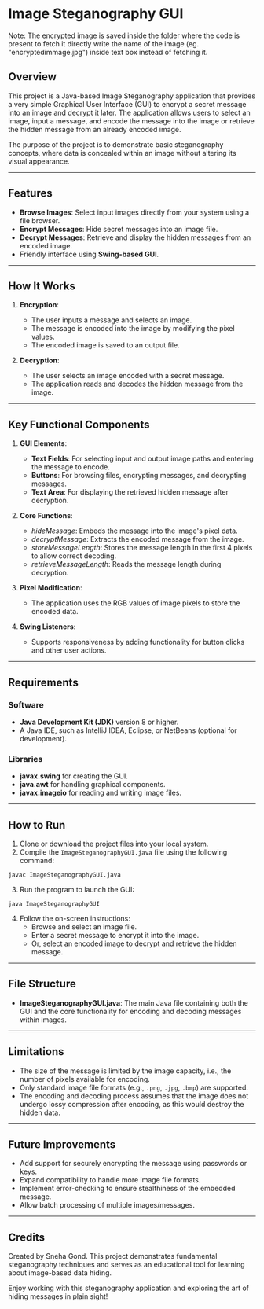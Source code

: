 # Image Steganography GUI
Note: The encrypted image is saved inside the folder where the code is present to fetch it directly write the name of the image (eg. "encryptedimmage.jpg") inside text box instead of fetching it.
## Overview
This project is a Java-based Image Steganography application that provides a very simple Graphical User Interface (GUI) to encrypt a secret message into an image and decrypt it later. The application allows users to select an image, input a message, and encode the message into the image or retrieve the hidden message from an already encoded image.

The purpose of the project is to demonstrate basic steganography concepts, where data is concealed within an image without altering its visual appearance.

---

## Features
- **Browse Images**: Select input images directly from your system using a file browser.
- **Encrypt Messages**: Hide secret messages into an image file.
- **Decrypt Messages**: Retrieve and display the hidden messages from an encoded image.
- Friendly interface using **Swing-based GUI**.

---

## How It Works
1. **Encryption**:
   - The user inputs a message and selects an image.
   - The message is encoded into the image by modifying the pixel values.
   - The encoded image is saved to an output file.
   
2. **Decryption**:
   - The user selects an image encoded with a secret message.
   - The application reads and decodes the hidden message from the image.

---

## Key Functional Components
1. **GUI Elements**:
   - **Text Fields**: For selecting input and output image paths and entering the message to encode.
   - **Buttons**: For browsing files, encrypting messages, and decrypting messages.
   - **Text Area**: For displaying the retrieved hidden message after decryption.

2. **Core Functions**:
   - *hideMessage*: Embeds the message into the image's pixel data.
   - *decryptMessage*: Extracts the encoded message from the image.
   - *storeMessageLength*: Stores the message length in the first 4 pixels to allow correct decoding.
   - *retrieveMessageLength*: Reads the message length during decryption.

3. **Pixel Modification**:
   - The application uses the RGB values of image pixels to store the encoded data.

4. **Swing Listeners**:
   - Supports responsiveness by adding functionality for button clicks and other user actions.

---

## Requirements
### Software
- **Java Development Kit (JDK)** version 8 or higher.
- A Java IDE, such as IntelliJ IDEA, Eclipse, or NetBeans (optional for development).

### Libraries
- **javax.swing** for creating the GUI.
- **java.awt** for handling graphical components.
- **javax.imageio** for reading and writing image files.

---

## How to Run
1. Clone or download the project files into your local system.
2. Compile the `ImageSteganographyGUI.java` file using the following command:
```shell script
javac ImageSteganographyGUI.java
```
3. Run the program to launch the GUI:
```shell script
java ImageSteganographyGUI
```
4. Follow the on-screen instructions:
   - Browse and select an image file.
   - Enter a secret message to encrypt it into the image.
   - Or, select an encoded image to decrypt and retrieve the hidden message.

---

## File Structure
- **ImageSteganographyGUI.java**: The main Java file containing both the GUI and the core functionality for encoding and decoding messages within images.

---

## Limitations
- The size of the message is limited by the image capacity, i.e., the number of pixels available for encoding.
- Only standard image file formats (e.g., `.png`, `.jpg`, `.bmp`) are supported.
- The encoding and decoding process assumes that the image does not undergo lossy compression after encoding, as this would destroy the hidden data.

---

## Future Improvements
- Add support for securely encrypting the message using passwords or keys.
- Expand compatibility to handle more image file formats.
- Implement error-checking to ensure stealthiness of the embedded message.
- Allow batch processing of multiple images/messages.

---

## Credits
Created by Sneha Gond. This project demonstrates fundamental steganography techniques and serves as an educational tool for learning about image-based data hiding.

Enjoy working with this steganography application and exploring the art of hiding messages in plain sight!
